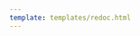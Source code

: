 ```yaml
---
template: templates/redoc.html
---
```


<redoc spec-url={{base_path}}/apis/restapis/oauth-dcr.yaml></redoc>
<script src="https://cdn.jsdelivr.net/npm/redoc@next/bundles/redoc.standalone.js"> </script>